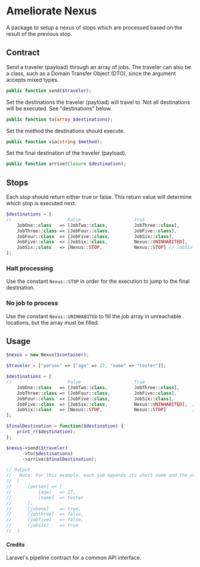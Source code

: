 # Ameliorate Nexus

A package to setup a nexus of stops which are processed based on the result of the previous stop.

## Contract

Send a traveler (payload) through an array of jobs. The traveler can also be a class, such as a Domain Transfer Object (DTO), since the argument accepts mixed types.
```php
public function send($traveler);
```

Set the destinations the traveler (payload) will travel to. Not all destinations will be executed. See "destinations" below.
```php
public function to(array $destinations);
```

Set the method the destinations should execute.
```php
public function via(string $method);
```

Set the final destination of the traveler (payload).
```php
public function arrive(Closure $destination);
```

## Stops
Each stop should return either true or false. This return value will determine which stop is executed next.
```php
$destinations = [
//                     False                    True
    JobOne::class   => [JobTwo::class,          JobThree::class],
    JobThree::class => [JobFour::class,         JobFive::class],
    JobFour::class  => [JobFive::class,         JobSix::class],
    JobFive::class  => [JobSix::class,          Nexus::UNINHABITED],
    JobSix::class   => [Nexus::STOP,            Nexus::STOP] // JobSix always returns true
];
```

### Halt processing
Use the constant `Nexus::STOP` in order for the execution to jump to the final destination.

### No job to process
Use the constant `Nexus::UNINHABITED` to fill the job array in unreachable locations, but the array must be filled.

## Usage

```php
$nexus = new Nexus($container);

$traveler = ["person" => ["age" => 27, "name" => "tester"]];

$destinations = [
//                     False                    True
    JobOne::class   => [JobTwo::class,          JobThree::class],
    JobThree::class => [JobFour::class,         JobFive::class],
    JobFour::class  => [JobFive::class,         JobSix::class],
    JobFive::class  => [JobSix::class,          Nexus::UNINHABITED],  // JobSix always returns true, so Nexus:UNINHABITED is used.
    JobSix::class   => [Nexus::STOP,            Nexus::STOP]          // End the processing by using Nexus::STOP
];

$finalDestination = function($destination) {
    print_r($destination);
};

$nexus->send($traveler)
      ->to($destinations)
      ->arrive($finalDestination);

// Output
//   Note: For this example, each job appends its short name and the value it returns.
//  [
//      [person] => [
//          [age]   => 27,
//          [name]  => tester
//      ],
//      [jobone]    => true,
//      [jobthree]  => false,
//      [jobfive]   => false,
//      [jobsix]    => true
//  ]
```

#### Credits
Laravel's pipeline contract for a common API interface.
